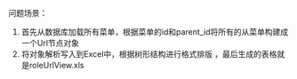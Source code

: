 问题场景：

1. 首先从数据库加载所有菜单，根据菜单的id和parent_id将所有的从菜单构建成一个Url节点对象
2. 将对象解析写入到Excel中，根据树形结构进行格式排版
，最后生成的表格就是roleUrlView.xls